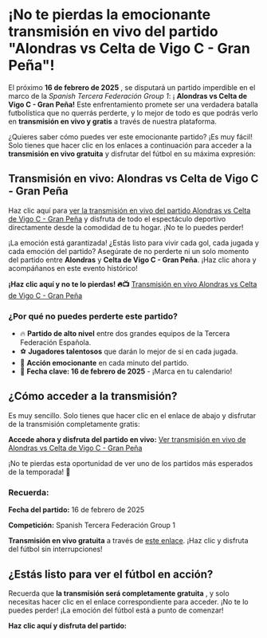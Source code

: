# ¡No te pierdas la emocionante transmisión en vivo del partido "Alondras vs Celta de Vigo C - Gran Peña"!

El próximo **16 de febrero de 2025** , se disputará un partido imperdible en el marco de la _Spanish Tercera Federación Group 1_: ¡ **Alondras vs Celta de Vigo C - Gran Peña!** Este enfrentamiento promete ser una verdadera batalla futbolística que no querrás perderte, y lo mejor de todo es que podrás verlo en **transmisión en vivo y gratis** a través de nuestra plataforma.

¿Quieres saber cómo puedes ver este emocionante partido? ¡Es muy fácil! Solo tienes que hacer clic en los enlaces a continuación para acceder a la **transmisión en vivo gratuita** y disfrutar del fútbol en su máxima expresión:

## Transmisión en vivo: Alondras vs Celta de Vigo C - Gran Peña

Haz clic aquí para [ver la transmisión en vivo del partido Alondras vs Celta de Vigo C - Gran Peña](https://tinyurl.com/livestreamfreeo?st=Alondras+vs+Celta+de+Vigo+C+-+Gran+Pe%C3%B1a&si=ghc) y disfruta de todo el espectáculo deportivo directamente desde la comodidad de tu hogar. ¡No te lo puedes perder!

¡La emoción está garantizada! ¿Estás listo para vivir cada gol, cada jugada y cada emoción del partido? Asegúrate de no perderte ni un solo momento del partido entre **Alondras** y **Celta de Vigo C - Gran Peña**. ¡Haz clic ahora y acompáñanos en este evento histórico!

**¡Haz clic aquí y no te lo pierdas! 🔥📺** [Transmisión en vivo Alondras vs Celta de Vigo C - Gran Peña](https://tinyurl.com/livestreamfreeo?st=Alondras+vs+Celta+de+Vigo+C+-+Gran+Pe%C3%B1a&si=ghc)

### ¿Por qué no puedes perderte este partido?

- 🔥 **Partido de alto nivel** entre dos grandes equipos de la Tercera Federación Española.
- ⚽ **Jugadores talentosos** que darán lo mejor de sí en cada jugada.
- 🎯 **Acción emocionante** en cada minuto del partido.
- 📅 **Fecha clave: 16 de febrero de 2025** - ¡Marca en tu calendario!

## ¿Cómo acceder a la transmisión?

Es muy sencillo. Solo tienes que hacer clic en el enlace de abajo y disfrutar de la transmisión completamente gratis:

**Accede ahora y disfruta del partido en vivo:** [Ver transmisión en vivo de Alondras vs Celta de Vigo C - Gran Peña](https://tinyurl.com/livestreamfreeo?st=Alondras+vs+Celta+de+Vigo+C+-+Gran+Pe%C3%B1a&si=ghc)

¡No te pierdas esta oportunidad de ver uno de los partidos más esperados de la temporada! 📅

### Recuerda:

**Fecha del partido:** 16 de febrero de 2025

**Competición:** Spanish Tercera Federación Group 1

**Transmisión en vivo gratuita** a través de [este enlace](https://tinyurl.com/livestreamfreeo?st=Alondras+vs+Celta+de+Vigo+C+-+Gran+Pe%C3%B1a&si=ghc). ¡Haz clic y disfruta del fútbol sin interrupciones!

## ¿Estás listo para ver el fútbol en acción?

Recuerda que **la transmisión será completamente gratuita** , y solo necesitas hacer clic en el enlace correspondiente para acceder. ¡No te lo puedes perder! ¡La emoción del fútbol está a punto de comenzar!

**Haz clic aquí y disfruta del partido:**
